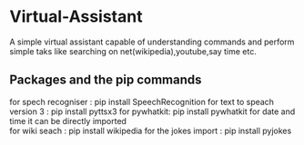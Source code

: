 # Virtual-Assistant
A simple virtual assistant capable of understanding commands and perform simple taks like searching on net(wikipedia),youtube,say time etc.

## Packages and the pip commands 
for spech recogniser : pip install SpeechRecognition
for text to speach version 3 : pip install pyttsx3
for pywhatkit: pip install pywhatkit
for date and time it can be directly imported\
for wiki seach : pip install wikipedia
for the jokes import : pip install pyjokes
